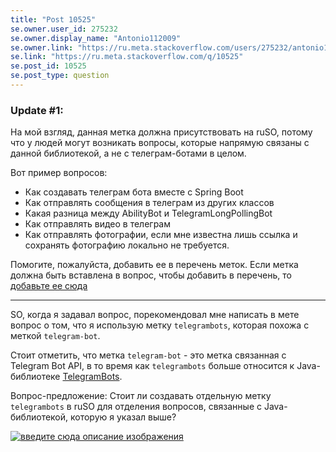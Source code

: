 ```yaml
---
title: "Post 10525"
se.owner.user_id: 275232
se.owner.display_name: "Antonio112009"
se.owner.link: "https://ru.meta.stackoverflow.com/users/275232/antonio112009"
se.link: "https://ru.meta.stackoverflow.com/q/10525"
se.post_id: 10525
se.post_type: question
---
```

<h3>Update #1:</h3>
<p>На мой взгляд, данная метка должна присутствовать на ruSO, потому что у людей могут возникать вопросы, которые напрямую связаны с данной библиотекой, а не с телеграм-ботами в целом.</p>
<p>Вот пример вопросов:</p>
<ul>
<li>Как создавать телеграм бота вместе с Spring Boot</li>
<li>Как отправлять сообщения в телеграм из других классов</li>
<li>Какая разница между AbilityBot и TelegramLongPollingBot</li>
<li>Как отправлять видео в телеграм</li>
<li>Как отправлять фотографии, если мне известна лишь ссылка и сохранять фотографию локально не требуется.</li>
</ul>
<p>Помогите, пожалуйста, добавить ее в перечень меток. Если метка должна быть
вставлена в вопрос, чтобы добавить в перечень, то <a href="https://ru.stackoverflow.com/q/1142473/275232">добавьте ее сюда</a></p>
<hr>
<p>SO, когда я задавал вопрос, порекомендовал мне написать в мете вопрос о том, что я использую метку <code>telegrambots</code>, которая похожа с меткой <code>telegram-bot</code>.</p>
<p>Стоит отметить, что метка <code>telegram-bot</code> - это метка связанная с Telegram Bot API, в то время как <code>telegrambots</code> больше относится к Java-библиотеке <a href="https://github.com/rubenlagus/TelegramBots" rel="nofollow noreferrer">TelegramBots</a>.</p>
<p>Вопрос-предложение: Стоит ли создавать отдельную метку <code>telegrambots</code> в ruSO для  отделения вопросов, связанные с Java-библиотекой, которую я указал выше?</p>
<p><a href="https://i.stack.imgur.com/PUx1s.png" rel="nofollow noreferrer"><img src="https://i.stack.imgur.com/PUx1s.png" alt="введите сюда описание изображения" /></a></p>
